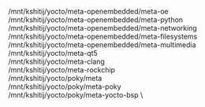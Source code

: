 /mnt/kshitij/yocto/meta-openembedded/meta-oe \
/mnt/kshitij/yocto/meta-openembedded/meta-python \
/mnt/kshitij/yocto/meta-openembedded/meta-networking \
/mnt/kshitij/yocto/meta-openembedded/meta-filesystems \
/mnt/kshitij/yocto/meta-openembedded/meta-multimedia \
/mnt/kshitij/yocto/meta-qt5 \
/mnt/kshitij/yocto/meta-clang \
/mnt/kshitij/yocto/meta-rockchip \
/mnt/kshitij/yocto/poky/meta \
/mnt/kshitij/yocto/poky/meta-poky \
/mnt/kshitij/yocto/poky/meta-yocto-bsp \